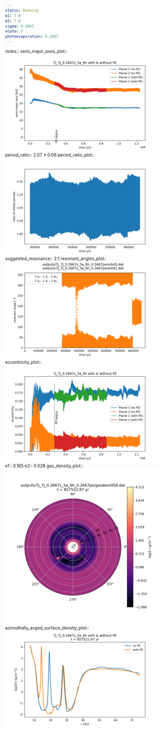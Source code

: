 ```yaml
---
status: Running
m1: 7.0
m2: 7.0
sigma: 0.2667
alpha: 5
photoevaporation: 0.2667
---
```


notes::
semi_major_axes_plot:: ![semi_major_axes_7j_7j_0.2667s_5a_6h_0.2667pe.png](plots/semi_major_axes/semi_major_axes_7j_7j_0.2667s_5a_6h_0.2667pe.png)
period_ratio:: 2.07 ± 0.06
period_ratio_plot:: ![period_ratio_7j_7j_0.2667s_5a_6h_0.2667pe.png](plots/period_ratio/period_ratio_7j_7j_0.2667s_5a_6h_0.2667pe.png)
suggested_resonance:: 2:1
resonant_angles_plot:: ![resonant_angles_7j_7j_0.2667s_5a_6h_0.2667pe.png](plots/resonant_angles/resonant_angles_7j_7j_0.2667s_5a_6h_0.2667pe.png)
eccentricity_plot:: ![eccentricity_7j_7j_0.2667s_5a_6h_0.2667pe.png](plots/eccentricity/eccentricity_7j_7j_0.2667s_5a_6h_0.2667pe.png)
e1:: 0.165
e2:: 0.028
gas_density_plot:: ![gas_density_7j_7j_0.2667s_5a_6h_0.2667pe.png](plots/gas_density/gas_density_7j_7j_0.2667s_5a_6h_0.2667pe.png)
azimuthally_avged_surface_density_plot:: ![azimuthally_avged_surface_density_7j_7j_0.2667s_5a_6h_0.2667pe.png](plots/azimuthally_avged_surface_density/azimuthally_avged_surface_density_7j_7j_0.2667s_5a_6h_0.2667pe.png)
